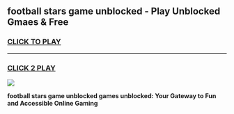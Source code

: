 
## football stars game unblocked - Play Unblocked Gmaes & Free
<h3>
<a href="https://news.freeplayer.one?title=football_stars_game_unblocked&ref=23F">CLICK TO PLAY</a></h3>
<hr>

<h3>
<a href="https://news.freeplayer.one?title=football_stars_game_unblocked&ref=23F">CLICK 2 PLAY</a>
  
</h3>

<a href="https://news.freeplayer.one?title=football_stars_game_unblocked&ref=23F/"><img src="https://clearcache.store/games.png"></a>


**football stars game unblocked games unblocked: Your Gateway to Fun and Accessible Online Gaming**

